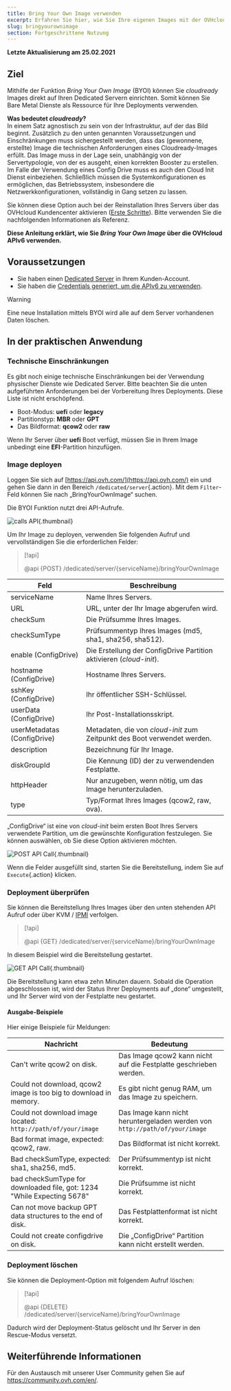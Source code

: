 ```yaml
---
title: Bring Your Own Image verwenden
excerpt: Erfahren Sie hier, wie Sie Ihre eigenen Images mit der OVHcloud APIv6 bereitstellen
slug: bringyourownimage
section: Fortgeschrittene Nutzung
---
```


**Letzte Aktualisierung am 25.02.2021**

## Ziel

Mithilfe der Funktion *Bring Your Own Image* (BYOI) können Sie *cloudready* Images direkt auf Ihren Dedicated Servern einrichten. Somit können Sie Bare Metal Dienste als Ressource für Ihre Deployments verwenden.

**Was bedeutet *cloudready*?**
<br>In einem Satz agnostisch zu sein von der Infrastruktur, auf der das Bild beginnt.
Zusätzlich zu den unten genannten Voraussetzungen und Einschränkungen muss sichergestellt werden, dass das (gewonnene, erstellte) Image die technischen Anforderungen eines Cloudready-Images erfüllt. Das Image muss in der Lage sein, unabhängig von der Servertypologie, von der es ausgeht, einen korrekten Booster zu erstellen. Im Falle der Verwendung eines Config Drive muss es auch den Cloud Init Dienst einbeziehen. Schließlich müssen die Systemkonfigurationen es ermöglichen, das Betriebssystem, insbesondere die Netzwerkkonfigurationen, vollständig in Gang setzen zu lassen.

Sie können diese Option auch bei der Reinstallation Ihres Servers über das OVHcloud Kundencenter aktivieren ([Erste Schritte](../erste-schritte-dedicated-server/#installrtm)). Bitte verwenden Sie die nachfolgenden Informationen als Referenz.

**Diese Anleitung erklärt, wie Sie *Bring Your Own Image* über die OVHcloud APIv6 verwenden.**

## Voraussetzungen

- Sie haben einen [Dedicated Server](https://www.ovhcloud.com/de/bare-metal) in Ihrem Kunden-Account.
- Sie haben die [Credentials generiert, um die APIv6 zu verwenden](https://docs.ovh.com/gb/en/api/first-steps-with-ovh-api/).

> [!warning]
>
> Eine neue Installation mittels BYOI wird alle auf dem Server vorhandenen Daten löschen.
>

## In der praktischen Anwendung

### Technische Einschränkungen

Es gibt noch einige technische Einschränkungen bei der Verwendung physischer Dienste wie Dedicated Server.
Bitte beachten Sie die unten aufgeführten Anforderungen bei der Vorbereitung Ihres Deployments. Diese Liste ist nicht erschöpfend.

- Boot-Modus: **uefi** oder **legacy**
- Partitionstyp: **MBR** oder **GPT**
- Das Bildformat: **qcow2** oder **raw**

Wenn Ihr Server über **uefi** Boot verfügt, müssen Sie in Ihrem Image unbedingt eine **EFI**-Partition hinzufügen.

### Image deployen

Loggen Sie sich auf [https://api.ovh.com/](https://api.ovh.com/) ein und gehen Sie dann in den Bereich `/dedicated/server`{.action}. Mit dem `Filter`-Feld können Sie nach „BringYourOwnImage“ suchen.

Die BYOI Funktion nutzt drei API-Aufrufe.

![calls API](images/apicalls.png){.thumbnail}

Um Ihr Image zu deployen, verwenden Sie folgenden Aufruf und vervollständigen Sie die erforderlichen Felder:

> [!api]
>
> @api {POST} /dedicated/server/{serviceName}/bringYourOwnImage
>


| Feld | Beschreibung |
|-|-|
| serviceName | Name Ihres Servers. |
| URL | URL, unter der Ihr Image abgerufen wird. |
| checkSum | Die Prüfsumme Ihres Images. |
| checkSumType | Prüfsummentyp Ihres Images (md5, sha1, sha256, sha512). |
| enable (ConfigDrive) | Die Erstellung der ConfigDrive Partition aktivieren (_cloud-init_). |
| hostname (ConfigDrive) | Hostname Ihres Servers. |
| sshKey (ConfigDrive) | Ihr öffentlicher SSH-Schlüssel. |
| userData (ConfigDrive) | Ihr Post-Installationsskript. |
| userMetadatas (ConfigDrive) | Metadaten, die von _cloud-init_ zum Zeitpunkt des Boot verwendet werden. |
| description | Bezeichnung für Ihr Image. |
| diskGroupId | Die Kennung (ID) der zu verwendenden Festplatte. |
| httpHeader | Nur anzugeben, wenn nötig, um das Image herunterzuladen. |
| type | Typ/Format Ihres Images (qcow2, raw, ova). |

„ConfigDrive“ ist eine von _cloud-init_ beim ersten Boot Ihres Servers verwendete Partition, um die gewünschte Konfiguration festzulegen. Sie können auswählen, ob Sie diese Option aktivieren möchten.

![POST API Call](images/postapicall.png){.thumbnail}

Wenn die Felder ausgefüllt sind, starten Sie die Bereitstellung, indem Sie auf `Execute`{.action} klicken.

### Deployment überprüfen

Sie können die Bereitstellung Ihres Images über den unten stehenden API Aufruf oder über KVM / [IPMI](../verwendung-ipmi-dedicated-server/) verfolgen.

> [!api]
>
> @api {GET} /dedicated/server/{serviceName}/bringYourOwnImage
>

In diesem Beispiel wird die Bereitstellung gestartet.

![GET API Call](images/getapicall.png){.thumbnail}

Die Bereitstellung kann etwa zehn Minuten dauern. Sobald die Operation abgeschlossen ist, wird der Status Ihrer Deployments auf „done“ umgestellt, und Ihr Server wird von der Festplatte neu gestartet.

#### Ausgabe-Beispiele

Hier einige Beispiele für Meldungen:

| Nachricht | Bedeutung |
|-|-|
| Can't write qcow2 on disk. | Das Image qcow2 kann nicht auf die Festplatte geschrieben werden. |
| Could not download, qcow2 image is too big to download in memory. | Es gibt nicht genug RAM, um das Image zu speichern. |
| Could not download image located: `http://path/of/your/image` | Das Image kann nicht heruntergeladen werden von `http://path/of/your/image` |
| Bad format image, expected: qcow2, raw. | Das Bildformat ist nicht korrekt. |
| Bad checkSumType, expected: sha1, sha256, md5. | Der Prüfsummentyp ist nicht korrekt. |
| bad checkSumType for downloaded file, got: 1234 "While Expecting 5678" | Die Prüfsumme ist nicht korrekt. |
| Can not move backup GPT data structures to the end of disk. | Das Festplattenformat ist nicht korrekt. |
| Could not create configdrive on disk. | Die „ConfigDrive“ Partition kann nicht erstellt werden. |


### Deployment löschen

Sie können die Deployment-Option mit folgendem Aufruf löschen:

> [!api]
>
> @api {DELETE} /dedicated/server/{serviceName}/bringYourOwnImage
>

Dadurch wird der Deployment-Status gelöscht und Ihr Server in den Rescue-Modus versetzt.

## Weiterführende Informationen

Für den Austausch mit unserer User Community gehen Sie auf <https://community.ovh.com/en/>.
